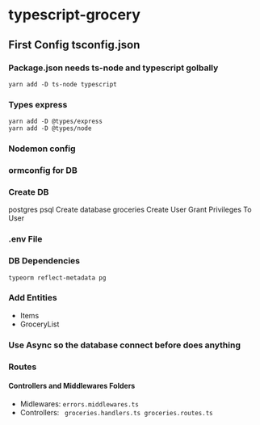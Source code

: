 # typescript-grocery
## First Config tsconfig.json

### Package.json needs ts-node and typescript golbally
```
yarn add -D ts-node typescript
```
### Types express
```
yarn add -D @types/express
yarn add -D @types/node
```
### Nodemon config
### ormconfig for DB
### Create DB
postgres psql
Create database groceries
Create User
Grant Privileges To User

### .env File

### DB Dependencies
```
typeorm reflect-metadata pg
```
### Add Entities
- Items
- GroceryList

### Use Async so the database connect before does anything

### Routes
#### Controllers and Middlewares Folders
- Midlewares: ```errors.middlewares.ts```
- Controllers: ``` groceries.handlers.ts groceries.routes.ts```


